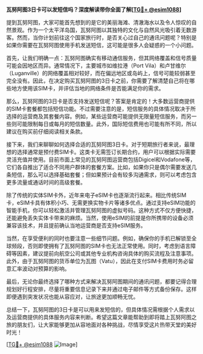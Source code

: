 **瓦努阿图3日卡可以发短信吗？深度解读带你全面了解[[TG💪+ @esim1088](https://t.me/s/esim1088)]**

提到瓦努阿图，大家可能首先想到的是它的美丽海滩、清澈海水以及令人惊叹的自然景观。作为一个太平洋岛国，瓦努阿图以其独特的文化与自然风光吸引着无数游客。然而，当你计划前往这个国家旅行时，是否关心过自己的通讯问题呢？特别是如果你需要在瓦努阿图使用手机发送短信，这可能是很多人会疑惑的一个小问题。

首先，让我们明确一点：瓦努阿图确实有移动通信服务，但其网络覆盖和信号质量可能会因地区而异。通常情况下，主要城市如维拉港（Port Vila）和卢甘维尔（Luganville）的网络覆盖相对较好，而在偏远地区或岛屿上，信号可能较弱甚至完全没有。因此，在决定购买瓦努阿图的3日卡之前，你需要了解清楚自己将在哪些地方使用该SIM卡，并评估当地的网络条件是否能满足你的需求。

那么，瓦努阿图的3日卡是否支持发送短信呢？答案是肯定的！大多数运营商提供的SIM卡套餐都包括短信功能。不过需要注意的是，短信服务的具体情况取决于所选择的运营商及其套餐内容。例如，某些运营商可能提供无限量短信服务，而另一些则可能限制每日或每月的短信数量。此外，国际短信费用也可能有所不同，所以建议在购买前仔细阅读相关条款。

接下来，我们来聊聊如何选择合适的瓦努阿图3日卡。对于短期旅行者来说，最理想的选择通常是预付费SIM卡。这类卡无需签订长期合约，用户可以根据实际需要灵活充值并使用。目前市面上常见的瓦努阿图运营商包括Digicel和Vodafone等，它们各自推出了适合不同用户群体的套餐方案。比如，如果你只是偶尔需要发送几条短信，那么可以选择基础套餐；但如果预计会有较多沟通需求，则可以考虑包含更多流量或通话时间的高级套餐。

除了传统的实体SIM卡外，近年来电子eSIM卡也逐渐流行起来。相比传统SIM卡，eSIM卡具有体积小巧、无需更换实物卡片等诸多优点。通过支持eSIM功能的智能手机，你可以轻松激活并管理瓦努阿图的虚拟号码。这种方式不仅方便快捷，还能避免丢失实体卡带来的麻烦。当然，使用eSIM的前提是你所携带的设备必须兼容该技术，并且提前确认当地运营商是否支持eSIM服务。

当然，在享受便利的同时也要注意一些细节问题。例如，确保你的手机已解锁至全球频段，否则即使拥有了瓦努阿图的SIM卡也无法正常使用。同时，考虑到语言障碍等因素，建议提前向航空公司或其他专业机构咨询具体的购买流程及注意事项。此外，由于瓦努阿图的货币单位为瓦图（Vatu），因此在支付SIM卡费用时务必留意汇率波动对预算的影响。

最后，无论你最终选择了哪种方式来解决瓦努阿图期间的通讯问题，都要记得合理规划好行程安排，尽量将重要信息记录下来并通过电子邮件等方式备份保存。这样即便遇到突发状况也能从容应对，让旅途更加顺畅无忧。

总结一下，瓦努阿图的3日卡是可以用来发短信的，但具体情况需根据个人需求以及运营商提供的具体服务内容来判断。希望这篇文章能帮助到即将踏上瓦努阿图之旅的朋友们，让大家能够更加从容地面对各种挑战，尽情享受这片热带天堂的美好时光！

[[TG💪+ @esim1088](https://t.me/s/esim1088) ![Image](https://i.postimg.cc/4NQfJmqS/Snipaste-2025-05-13-00-14-12.png)]